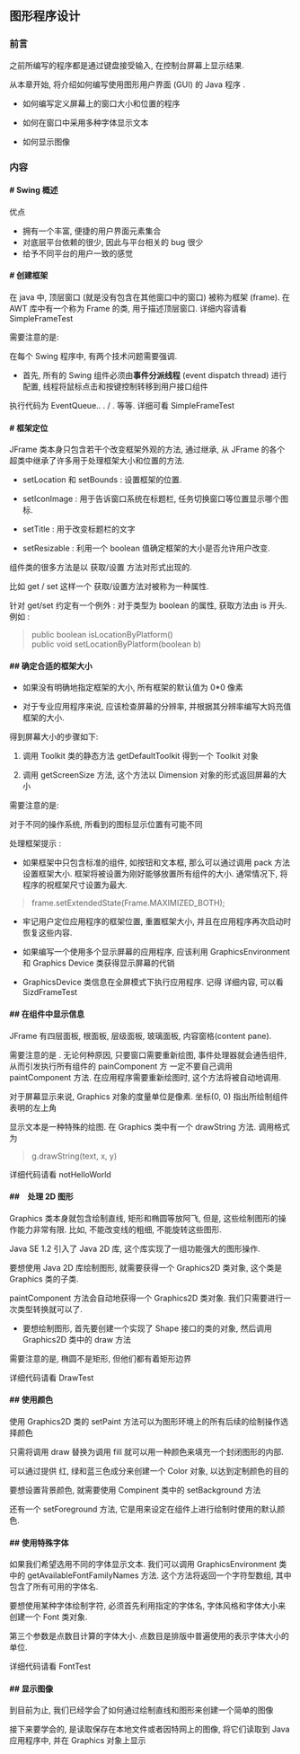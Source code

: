 ## 图形程序设计

### 前言

之前所编写的程序都是通过键盘接受输入, 在控制台屏幕上显示结果.

从本章开始, 将介绍如何编写使用图形用户界面 (GUI) 的 Java 程序 .


+ 如何编写定义屏幕上的窗口大小和位置的程序

+ 如何在窗口中采用多种字体显示文本

+ 如何显示图像

### 内容

#### # Swing 概述  
 优点
  + 拥有一个丰富, 便捷的用户界面元素集合
  + 对底层平台依赖的很少, 因此与平台相关的 bug 很少
  + 给予不同平台的用户一致的感觉

#### # 创建框架  
 在 java 中, 顶层窗口 (就是没有包含在其他窗口中的窗口) 被称为框架 (frame). 在 AWT 库中有一个称为 Frame 的类, 用于描述顶层窗口. 
 详细内容请看 SimpleFrameTest
 
 
 需要注意的是: 
 
 在每个 Swing 程序中, 有两个技术问题需要强调.
 
 + 首先, 所有的 Swing 组件必须由**事件分派线程** (event dispatch thread) 进行配置, 线程将鼠标点击和按键控制转移到用户接口组件
 
 执行代码为 EventQueue.. . / . 等等. 详细可看 SimpleFrameTest
 
 
#### # 框架定位

JFrame 类本身只包含若干个改变框架外观的方法, 通过继承, 从 JFrame 的各个超类中继承了许多用于处理框架大小和位置的方法. 

+ setLocation 和 setBounds : 设置框架的位置.

+ setIconImage : 用于告诉窗口系统在标题栏, 任务切换窗口等位置显示哪个图标.

+ setTitle : 用于改变标题栏的文字

+ setResizable : 利用一个 boolean 值确定框架的大小是否允许用户改变. 


组件类的很多方法是以 获取/设置 方法对形式出现的. 

比如 get / set   这样一个 获取/设置方法对被称为一种属性.   

针对 get/set 约定有一个例外 : 对于类型为 boolean 的属性, 获取方法由 is 开头. 例如 :
  
  > public boolean isLocationByPlatform()  
  > public void setLocationByPlatform(boolean b)
  
#### ## 确定合适的框架大小

+ 如果没有明确地指定框架的大小, 所有框架的默认值为 0*0 像素

+ 对于专业应用程序来说, 应该检查屏幕的分辨率, 并根据其分辨率编写大妈充值框架的大小.

得到屏幕大小的步骤如下:

1) 调用 Toolkit 类的静态方法 getDefaultToolkit 得到一个 Toolkit 对象

2) 调用 getScreenSize 方法, 这个方法以 Dimension 对象的形式返回屏幕的大小

需要注意的是: 

对于不同的操作系统, 所看到的图标显示位置有可能不同

处理框架提示 : 

+ 如果框架中只包含标准的组件, 如按钮和文本框, 那么可以通过调用 pack 方法设置框架大小. 框架将被设置为刚好能够放置所有组件的大小. 通常情况下, 将程序的祝框架尺寸设置为最大. 
> frame.setExtendedState(Frame.MAXIMIZED_BOTH);

+ 牢记用户定位应用程序的框架位置, 重置框架大小, 并且在应用程序再次启动时恢复这些内容. 

+ 如果编写一个使用多个显示屏幕的应用程序, 应该利用 GraphicsEnvironment 和 Graphics Device 类获得显示屏幕的代销

+ GraphicsDevice 类信息在全屏模式下执行应用程序.
记得
详细内容, 可以看 SizdFrameTest

  
#### ## 在组件中显示信息

JFrame 有四层面板, 根面板, 层级面板, 玻璃面板, 内容窗格(content pane).  

需要注意的是 . 无论何种原因, 只要窗口需要重新绘图, 事件处理器就会通告组件, 从而引发执行所有组件的 painComponent 方
一定不要自己调用 paintComponent 方法. 在应用程序需要重新绘图时, 这个方法将被自动地调用. 

对于屏幕显示来说, Graphics 对象的度量单位是像素. 坐标(0, 0) 指出所绘制组件表明的左上角

显示文本是一种特殊的绘图. 在 Graphics 类中有一个 drawString 方法. 调用格式为

> g.drawString(text, x, y)

详细代码请看 notHelloWorld


#### ##　处理 2D 图形

Graphics 类本身就包含绘制直线, 矩形和椭圆等放阿飞, 但是, 这些绘制图形的操作能力非常有限. 比如, 不能改变线的粗细, 不能旋转这些图形.

Java SE 1.2 引入了 Java 2D 库, 这个库实现了一组功能强大的图形操作.

要想使用 Java 2D 库绘制图形, 就需要获得一个 Graphics2D 类对象, 这个类是 Graphics 类的子类.

paintComponent 方法会自动地获得一个 Graphics2D 类对象. 我们只需要进行一次类型转换就可以了.

+ 要想绘制图形, 首先要创建一个实现了 Shape 接口的类的对象, 然后调用 Graphics2D 类中的 draw 方法

需要注意的是, 椭圆不是矩形, 但他们都有着矩形边界

详细代码请看 DrawTest

#### ## 使用颜色

使用 Graphics2D 类的 setPaint 方法可以为图形环境上的所有后续的绘制操作选择颜色

只需将调用 draw 替换为调用 fill 就可以用一种颜色来填充一个封闭图形的内部.

可以通过提供 红, 绿和蓝三色成分来创建一个 Color 对象, 以达到定制颜色的目的

要想设置背景颜色, 就需要使用 Compinent 类中的 setBackground 方法

还有一个 setForeground 方法, 它是用来设定在组件上进行绘制时使用的默认颜色.

#### ## 使用特殊字体

如果我们希望选用不同的字体显示文本. 我们可以调用 GraphicsEnvironment 类中的 getAvailableFontFamilyNames 方法. 这个方法将返回一个字符型数组, 其中包含了所有可用的字体名.

要想使用某种字体绘制字符, 必须首先利用指定的字体名, 字体风格和字体大小来创建一个 Font 类对象.

第三个参数是点数目计算的字体大小. 点数目是排版中普遍使用的表示字体大小的单位.

详细代码请看 FontTest

#### ## 显示图像

到目前为止, 我们已经学会了如何通过绘制直线和图形来创建一个简单的图像

接下来要学会的, 是读取保存在本地文件或者因特网上的图像, 将它们读取到 Java 应用程序中, 并在 Graphics 对象上显示



